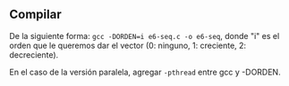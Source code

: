 ## Compilar
De la siguiente forma: ```gcc -DORDEN=i e6-seq.c -o e6-seq```, donde "i" es el orden que le queremos dar el vector (0: ninguno, 1: creciente, 2: decreciente).

En el caso de la versión paralela, agregar ```-pthread``` entre gcc y -DORDEN.